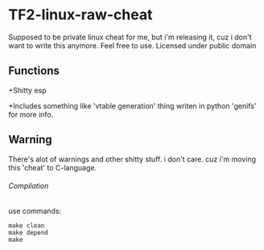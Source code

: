 # TF2-linux-raw-cheat
Supposed to be private linux cheat for me, but i'm releasing it, cuz i don't want to write this anymore. Feel free to use. Licensed under public domain

## Functions

+Shitty esp

+Includes something like 'vtable generation' thing writen in python 'genifs' for more info.

## Warning
There's alot of warnings and other shitty stuff. i don't care. cuz i'm moving this 'cheat' to C-language.

###### Compilation
use commands:
```
make clean
make depend
make
```
